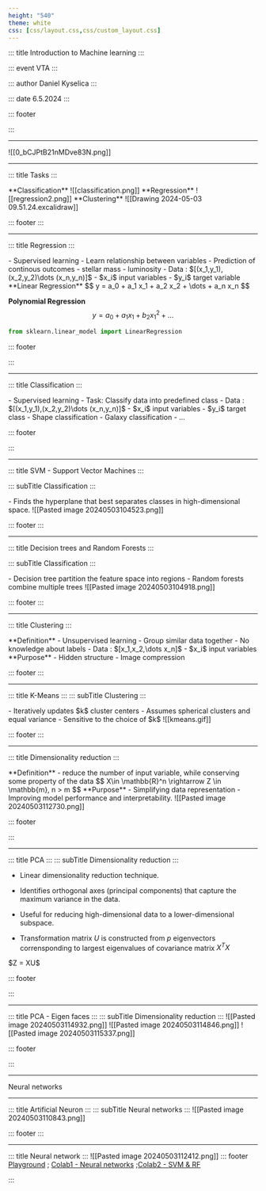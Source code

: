 ```yaml
---
height: "540" 
theme: white
css: [css/layout.css,css/custom_layout.css]
---
```


<!-- slide template="[[title-slide]]" -->

::: title
Introduction to Machine learning
:::

::: event
VTA
:::

::: author
Daniel Kyselica
:::

::: date
6.5.2024
:::

::: footer

:::

---

![[0_bCJPtB21nMDve83N.png]]

---

<!-- slide template="[[basic-nosubtitle]]" -->

::: title
Tasks
:::

<grid drag="30 100" drop="33 0" align="center" pad="0px 20px">
**Classification**
![[classification.png]]
</grid>
<grid drag="30 100" drop="0 0" align="center" pad="0px 20px">
**Regression**
![[regression2.png]]
</grid>
<grid drag="30 100" drop="66 0" align="center" pad="0px 20px">
**Clustering**
![[Drawing 2024-05-03 09.51.24.excalidraw]]
</grid>

::: footer
:::

---

<!-- slide template="[[basic-nosubtitle]]" -->

::: title
Regression
:::

<grid drag="50 100" drop="0 0" align="left" pad="20px 0px">
- Supervised learning
- Learn relationship between variables
- Prediction of continous outcomes
	- stellar mass
	- luminosity
- Data : $[(x_1,y_1),(x_2,y_2)\dots (x_n,y_n)]$ 
	- $x_i$ input variables
	- $y_i$  target variable
</grid>

<grid drag="45 100" drop="55 0" align="left" pad="20px 0px">
**Linear Regression**
$$ y = a_0 + a_1 x_1 + a_2 x_2 + \dots + a_n x_n $$


**Polynomial Regression**
$$ y = a_0 + a_1 x_1 + b_2 x^2_{1} + \dots $$

```python
from sklearn.linear_model import LinearRegression
```
</grid>

::: footer

:::

---


<!-- slide template="[[basic-nosubtitle]]" -->

::: title
Classification
:::

<grid drag="50 100" drop="0 0" align="left" pad="20px 0px">
- Supervised learning
- Task: Classify data into predefined class
- Data : $[(x_1,y_1),(x_2,y_2)\dots (x_n,y_n)]$ 
	- $x_i$ input variables
	- $y_i$  target class
</grid>

<grid drag="45 100" drop="55 0" align="left" pad="20px 0px">
- Shape classification
- Galaxy classification
- ...
</grid>

::: footer

:::

---

<!-- slide template="[[basic-slide]]" -->

::: title
SVM - Support Vector Machines
:::

::: subTitle
Classification
:::

<grid drag="50 100" drop="0 0" align="left"  pad="20px 20px" style="">
- Finds the hyperplane that best separates classes in high-dimensional space.


</grid>

<grid drag="50 100" drop="50 0" align="center" pad="20px 20px" style="">
![[Pasted image 20240503104523.png]]
</grid>

::: footer
:::

---
<!-- slide template="[[basic-slide]]" -->

::: title
Decision trees and Random Forests
:::

::: subTitle
Classification
:::

<grid drag="50 100" drop="0 0" align="left"  pad="20px 20px" style="">
- Decision tree partition the feature space into regions
- Random forests combine multiple trees

</grid>

<grid drag="47 100" drop="50 0" align="left" pad="20px 20px" style="">
![[Pasted image 20240503104918.png]]
</grid>


::: footer
:::

---

<!-- slide template="[[basic-nosubtitle]]" -->

::: title
Clustering
:::

<grid drag="50 100" drop="0 0" align="topleft"  pad="20px 20px" >
**Definition**
- Unsupervised learning
- Group similar data together
- No knowledge about labels
- Data : $[x_1,x_2,\dots x_n]$ 
	- $x_i$ input variables
</grid>

<grid drag="47 100" drop="50 0" align="topleft" pad="20px 20px" >
**Purpose**
- Hidden structure
- Image compression
</grid>

::: footer
:::

---


<!-- slide template="[[basic-slide]]" -->

::: title
K-Means
:::
::: subTitle
Clustering
:::

<grid drag="50 100" drop="0 0" align="left"  pad="0px 20px" >
- Iteratively updates $k$ cluster centers 
- Assumes spherical clusters and equal variance
- Sensitive to the choice of $k$

</grid>

<grid drag="47 100" drop="50 0" align="topleft" pad="20px 20px" >
![[kmeans.gif]]
</grid>

::: footer
:::

---
<!-- slide template="[[basic-nosubtitle]]" -->

::: title
Dimensionality reduction
:::

<grid drag="50 100" drop="0 0" align="left"  pad="20px 20px" >
**Definition**
- reduce the number of input variable, while conserving some property of the data
	$$ X\in  \mathbb{R}^n \rightarrow Z \in \mathbb{m}, n > m $$
**Purpose**
- Simplifying data representation
- Improving model performance and interpretability.
</grid>
<grid drag="45 100" drop="55 0" align="center" pad="20px 20px" >
![[Pasted image 20240503112730.png]]
</grid>


::: footer

:::

---

<!-- slide template="[[basic-slide]]" -->

::: title
PCA
:::
::: subTitle
Dimensionality reduction
:::

- Linear dimensionality reduction technique.
- Identifies orthogonal axes (principal components) that capture the maximum variance in the data.
- Useful for reducing high-dimensional data to a lower-dimensional subspace.

- Transformation matrix $U$ is constructed from $p$ eigenvectors corrensponding to largest eigenvalues of covariance matrix $X^TX$

<grid drag="100 50" drop="0 80" align="center" pad="20px 20px" >
$Z = XU$
</grid>

::: footer

:::

---

<!-- slide template="[[basic-slide]]" -->

::: title
PCA - Eigen faces 
:::
::: subTitle
Dimensionality reduction
:::
<grid drag="50 100" drop="0 0" align="center" pad="20px 20px" >
![[Pasted image 20240503114932.png]]
</grid>
<grid drag="50 100" drop="50 0" align="center" pad="20px 20px" >
![[Pasted image 20240503114846.png]]
</grid>
<grid drag="50 100" drop="50 0" align="center" pad="20px 20px" frag="2" >
![[Pasted image 20240503115337.png]]
</grid>

::: footer

:::

---


Neural networks <!-- element class="title"-->

---
<!-- slide template="[[basic-slide]]" -->

::: title
Artificial Neuron
:::
::: subTitle
Neural networks
:::
<grid drag="100 100" drop="0 0" align="center" pad="20px 20px" >
![[Pasted image 20240503110843.png]]
</grid>

::: footer
:::

---
<!-- slide template="[[basic-nosubtitle]]" -->
::: title
Neural network
:::
![[Pasted image 20240503112412.png]] 
::: footer
[Playground](https://playground.tensorflow.org/) ; [Colab1 - Neural networks](https://colab.research.google.com/drive/135jh55nDXdrj4BpcVhbW_MdJeieZSfSj?usp=classroom_web|Colab1)
;[Colab2 - SVM & RF](https://colab.research.google.com/drive/1QmftrmpAddk2nA62i_V4ch9aarHZeTyt?usp=classroom_web#scrollTo=2-D2kPITctdi)

:::


